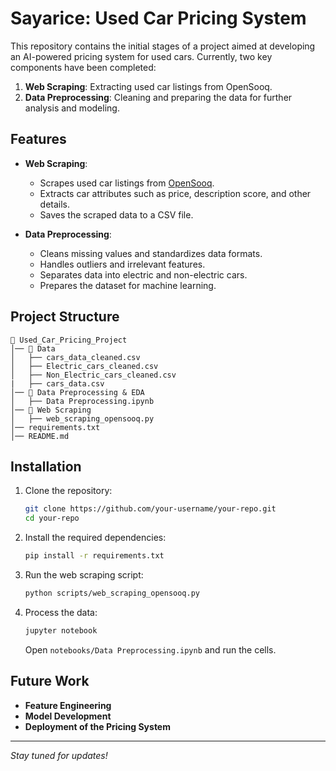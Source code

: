 # Sayarice: Used Car Pricing System 

This repository contains the initial stages of a project aimed at developing an AI-powered pricing system for used cars. Currently, two key components have been completed:

1. **Web Scraping**: Extracting used car listings from OpenSooq.
2. **Data Preprocessing**: Cleaning and preparing the data for further analysis and modeling.

## Features

- **Web Scraping**:
  - Scrapes used car listings from [OpenSooq](https://jo.opensooq.com).
  - Extracts car attributes such as price, description score, and other details.
  - Saves the scraped data to a CSV file.
  
- **Data Preprocessing**:
  - Cleans missing values and standardizes data formats.
  - Handles outliers and irrelevant features.
  - Separates data into electric and non-electric cars.
  - Prepares the dataset for machine learning.

## Project Structure

```
📂 Used_Car_Pricing_Project
│── 📂 Data
│   ├── cars_data_cleaned.csv
│   ├── Electric_cars_cleaned.csv
│   ├── Non_Electric_cars_cleaned.csv
|   ├── cars_data.csv
│── 📂 Data Preprocessing & EDA
│   ├── Data Preprocessing.ipynb
│── 📂 Web Scraping
│   ├── web_scraping_opensooq.py
│── requirements.txt
│── README.md
```

## Installation

1. Clone the repository:
   ```bash
   git clone https://github.com/your-username/your-repo.git
   cd your-repo
   ```

2. Install the required dependencies:
   ```bash
   pip install -r requirements.txt
   ```

3. Run the web scraping script:
   ```bash
   python scripts/web_scraping_opensooq.py
   ```

4. Process the data:
   ```bash
   jupyter notebook
   ```
   Open `notebooks/Data Preprocessing.ipynb` and run the cells.

## Future Work

- **Feature Engineering**
- **Model Development**
- **Deployment of the Pricing System**

---

 *Stay tuned for updates!*
